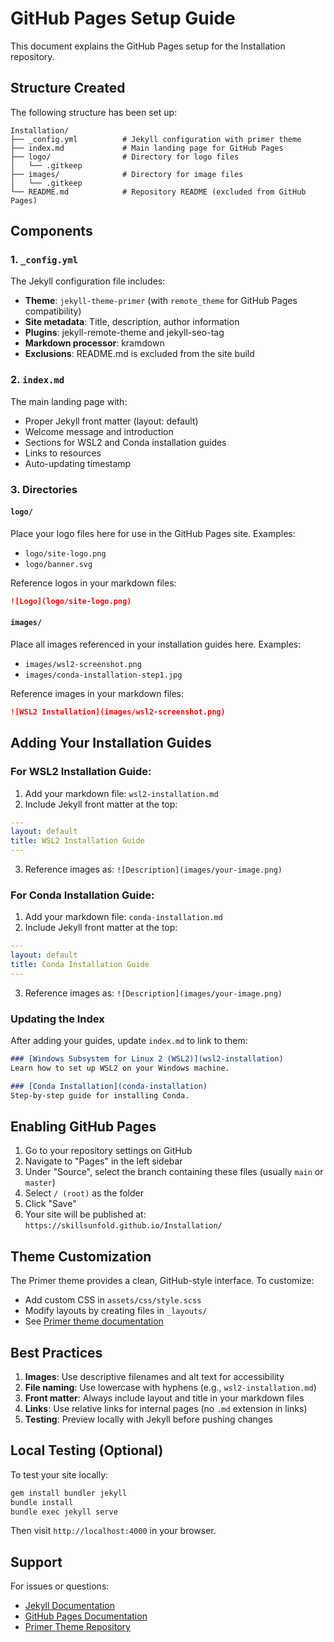 # GitHub Pages Setup Guide

This document explains the GitHub Pages setup for the Installation repository.

## Structure Created

The following structure has been set up:

```
Installation/
├── _config.yml          # Jekyll configuration with primer theme
├── index.md             # Main landing page for GitHub Pages
├── logo/                # Directory for logo files
│   └── .gitkeep
├── images/              # Directory for image files
│   └── .gitkeep
└── README.md            # Repository README (excluded from GitHub Pages)
```

## Components

### 1. `_config.yml`
The Jekyll configuration file includes:
- **Theme**: `jekyll-theme-primer` (with `remote_theme` for GitHub Pages compatibility)
- **Site metadata**: Title, description, author information
- **Plugins**: jekyll-remote-theme and jekyll-seo-tag
- **Markdown processor**: kramdown
- **Exclusions**: README.md is excluded from the site build

### 2. `index.md`
The main landing page with:
- Proper Jekyll front matter (layout: default)
- Welcome message and introduction
- Sections for WSL2 and Conda installation guides
- Links to resources
- Auto-updating timestamp

### 3. Directories

#### `logo/`
Place your logo files here for use in the GitHub Pages site. Examples:
- `logo/site-logo.png`
- `logo/banner.svg`

Reference logos in your markdown files:
```markdown
![Logo](logo/site-logo.png)
```

#### `images/`
Place all images referenced in your installation guides here. Examples:
- `images/wsl2-screenshot.png`
- `images/conda-installation-step1.jpg`

Reference images in your markdown files:
```markdown
![WSL2 Installation](images/wsl2-screenshot.png)
```

## Adding Your Installation Guides

### For WSL2 Installation Guide:
1. Add your markdown file: `wsl2-installation.md`
2. Include Jekyll front matter at the top:
```yaml
---
layout: default
title: WSL2 Installation Guide
---
```
3. Reference images as: `![Description](images/your-image.png)`

### For Conda Installation Guide:
1. Add your markdown file: `conda-installation.md`
2. Include Jekyll front matter at the top:
```yaml
---
layout: default
title: Conda Installation Guide
---
```
3. Reference images as: `![Description](images/your-image.png)`

### Updating the Index
After adding your guides, update `index.md` to link to them:
```markdown
### [Windows Subsystem for Linux 2 (WSL2)](wsl2-installation)
Learn how to set up WSL2 on your Windows machine.

### [Conda Installation](conda-installation)
Step-by-step guide for installing Conda.
```

## Enabling GitHub Pages

1. Go to your repository settings on GitHub
2. Navigate to "Pages" in the left sidebar
3. Under "Source", select the branch containing these files (usually `main` or `master`)
4. Select `/ (root)` as the folder
5. Click "Save"
6. Your site will be published at: `https://skillsunfold.github.io/Installation/`

## Theme Customization

The Primer theme provides a clean, GitHub-style interface. To customize:
- Add custom CSS in `assets/css/style.scss`
- Modify layouts by creating files in `_layouts/`
- See [Primer theme documentation](https://github.com/pages-themes/primer)

## Best Practices

1. **Images**: Use descriptive filenames and alt text for accessibility
2. **File naming**: Use lowercase with hyphens (e.g., `wsl2-installation.md`)
3. **Front matter**: Always include layout and title in your markdown files
4. **Links**: Use relative links for internal pages (no `.md` extension in links)
5. **Testing**: Preview locally with Jekyll before pushing changes

## Local Testing (Optional)

To test your site locally:
```bash
gem install bundler jekyll
bundle install
bundle exec jekyll serve
```

Then visit `http://localhost:4000` in your browser.

## Support

For issues or questions:
- [Jekyll Documentation](https://jekyllrb.com/docs/)
- [GitHub Pages Documentation](https://docs.github.com/en/pages)
- [Primer Theme Repository](https://github.com/pages-themes/primer)
